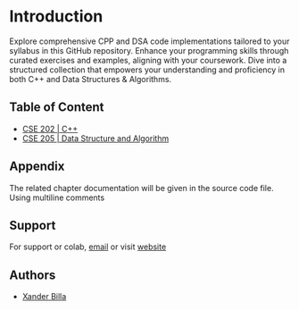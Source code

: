 # Introduction

Explore comprehensive CPP and DSA code implementations tailored to your syllabus in this GitHub repository. Enhance your programming skills through curated exercises and examples, aligning with your coursework. Dive into a structured collection that empowers your understanding and proficiency in both C++ and Data Structures & Algorithms.

## Table of Content

- [CSE 202 | C++](https://github.com/xanderbilla/LPU-Academics/tree/main/Navs/CSE202/CSE202.md)
- [CSE 205 | Data Structure and Algorithm](https://github.com/xanderbilla/LPU-Academics/tree/main/Navs/CSE205/CSE205.md)

## Appendix

The related chapter documentation will be given in the source code file. Using multiline comments

## Support

For support or colab, [email](mailto:dev.xanderbilla@gmail.com) or visit [website](https://xanderbilla.com)

## Authors

- [Xander Billa](https://xanderbilla.com)

